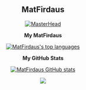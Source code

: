 </tr>

<h2 align="center">MatFirdaus</h2>
<div align="center">

[![MasterHead](https://developers.giphy.com/branch/master/static/api-512d36c09662682717108a38bbb5c57d.gif)](https://google.com/)

<b>My MatFirdaus</b>
  
[![MatFirdaus's top languages](https://github-readme-stats.vercel.app/api/top-langs/?username=MatFirdaus33&theme=blue-green)](https://github.com/MatFirdaus33)

<b>My GitHub Stats</b>

<a href="https://github.com/MatFirdaus33"><img src="https://github-readme-stats.vercel.app/api?username=MatFirdaus33&show_icons=true&hide=&count_private=true&title_color=0891b2&text_color=ffffff&icon_color=0891b2&bg_color=1c1917&hide_border=true&show_icons=true" alt="MatFirdaus GitHub stats" /></a>

![](https://github-readme-streak-stats.herokuapp.com/?user=MatFirdaus33&theme=dark&hide_border=false)<br/>
  </BR>
</div>
